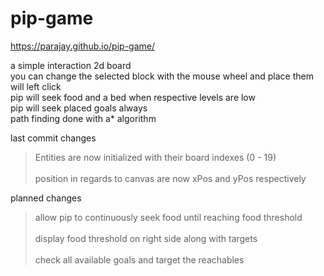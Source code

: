 # pip-game

https://parajay.github.io/pip-game/

a simple interaction 2d board
<br>
you can change the selected block with the mouse wheel and place them will left click
<br>
pip will seek food and a bed when respective levels are low
<br>
pip will seek placed goals always
<br>
path finding done with a* algorithm

last commit changes
> Entities are now initialized with their board indexes (0 - 19)
<br><br>
> position in regards to canvas are now xPos and yPos respectively

planned changes
> allow pip to continuously seek food until reaching food threshold
<br><br>
> display food threshold on right side along with targets
<br><br>
> check all available goals and target the reachables
